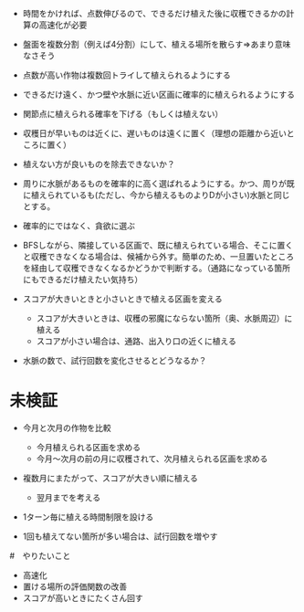 - 時間をかければ、点数伸びるので、できるだけ植えた後に収穫できるかの計算の高速化が必要
- 盤面を複数分割（例えば4分割）にして、植える場所を散らす⇒あまり意味なさそう
- 点数が高い作物は複数回トライして植えられるようにする
- できるだけ遠く、かつ壁や水脈に近い区画に確率的に植えられるようにする
- 関節点に植えられる確率を下げる（もしくは植えない）
- 収穫日が早いものは近くに、遅いものは遠くに置く（理想の距離から近いところに置く）
- 植えない方が良いものを除去できないか？


- 周りに水脈があるものを確率的に高く選ばれるようにする。かつ、周りが既に植えられているも(ただし、今から植えるものよりDが小さい)水脈と同じとする。
- 確率的にではなく、貪欲に選ぶ
- BFSしながら、隣接している区画で、既に植えられている場合、そこに置くと収穫できなくなる場合は、候補から外す。簡単のため、一旦置いたところを経由して収穫できなくなるかどうかで判断する。（通路になっている箇所にもできるだけ植えたい気持ち）
- スコアが大きいときと小さいときで植える区画を変える
    - スコアが大きいときは、収穫の邪魔にならない箇所（奥、水脈周辺）に植える
    - スコアが小さい場合は、通路、出入り口の近くに植える
- 水脈の数で、試行回数を変化させるとどうなるか？

#  未検証

- 今月と次月の作物を比較
    - 今月植えられる区画を求める
    - 今月～次月の前の月に収穫されて、次月植えられる区画を求める

- 複数月にまたがって、スコアが大きい順に植える
    - 翌月までを考える

- 1ターン毎に植える時間制限を設ける
- 1回も植えてない箇所が多い場合は、試行回数を増やす


#　やりたいこと
- 高速化
- 置ける場所の評価関数の改善
- スコアが高いときにたくさん回す


